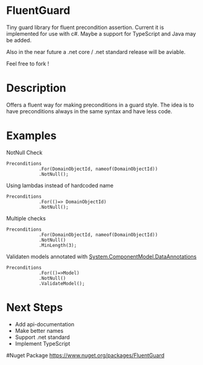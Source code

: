 # FluentGuard
Tiny guard library for fluent precondition assertion. Current it is implemented for use with c#. Maybe a support for TypeScript and Java may be added.

Also in the near future a .net core  / .net standard release will be aviable.

Feel free to fork !

# Description
Offers a fluent way for making preconditions in a guard style.
The idea is to have preconditions always in the same syntax and have less code.  


# Examples

NotNull Check
```
Preconditions
            .For(DomainObjectId, nameof(DomainObjectId))
            .NotNull();
```


Using lambdas instead of hardcoded name
```
Preconditions
            .For(()=> DomainObjectId)
            .NotNull();
```

Multiple checks 
```
Preconditions
            .For(DomainObjectId, nameof(DomainObjectId))
            .NotNull()
            .MinLength(3);
```

Validaten models annotated with [System.ComponentModel.DataAnnotations](https://msdn.microsoft.com/de-de/library/system.componentmodel.dataannotations(v=vs.110).aspx)
```
Preconditions
            .For(()=>Model)
            .NotNull()
            .ValidateModel();
```

# Next Steps
- Add api-documentation
- Make better names
- Support .net standard
- Implement TypeScript


#Nuget Package
https://www.nuget.org/packages/FluentGuard
